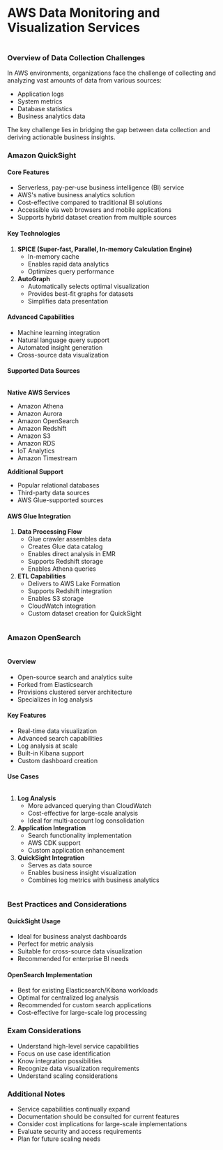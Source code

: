 # AWS Data Monitoring and Visualization Services

<figure><img src="../../../../.gitbook/assets/image (13).png" alt=""><figcaption></figcaption></figure>

### Overview of Data Collection Challenges

In AWS environments, organizations face the challenge of collecting and analyzing vast amounts of data from various sources:

* Application logs
* System metrics
* Database statistics
* Business analytics data

The key challenge lies in bridging the gap between data collection and deriving actionable business insights.

### Amazon QuickSight

#### Core Features

* Serverless, pay-per-use business intelligence (BI) service
* AWS's native business analytics solution
* Cost-effective compared to traditional BI solutions
* Accessible via web browsers and mobile applications
* Supports hybrid dataset creation from multiple sources

#### Key Technologies

1. **SPICE (Super-fast, Parallel, In-memory Calculation Engine)**
   * In-memory cache
   * Enables rapid data analytics
   * Optimizes query performance
2. **AutoGraph**
   * Automatically selects optimal visualization
   * Provides best-fit graphs for datasets
   * Simplifies data presentation

#### Advanced Capabilities

* Machine learning integration
* Natural language query support
* Automated insight generation
* Cross-source data visualization

#### Supported Data Sources

<figure><img src="../../../../.gitbook/assets/image (8).png" alt=""><figcaption></figcaption></figure>

**Native AWS Services**

* Amazon Athena
* Amazon Aurora
* Amazon OpenSearch
* Amazon Redshift
* Amazon S3
* Amazon RDS
* IoT Analytics
* Amazon Timestream

**Additional Support**

* Popular relational databases
* Third-party data sources
* AWS Glue-supported sources

#### AWS Glue Integration

1. **Data Processing Flow**
   * Glue crawler assembles data
   * Creates Glue data catalog
   * Enables direct analysis in EMR
   * Supports Redshift storage
   * Enables Athena queries
2. **ETL Capabilities**
   * Delivers to AWS Lake Formation
   * Supports Redshift integration
   * Enables S3 storage
   * CloudWatch integration
   * Custom dataset creation for QuickSight

<figure><img src="../../../../.gitbook/assets/image (9).png" alt=""><figcaption></figcaption></figure>

### Amazon OpenSearch



<figure><img src="../../../../.gitbook/assets/image (10).png" alt=""><figcaption></figcaption></figure>

#### Overview

* Open-source search and analytics suite
* Forked from Elasticsearch
* Provisions clustered server architecture
* Specializes in log analysis

#### Key Features

* Real-time data visualization
* Advanced search capabilities
* Log analysis at scale
* Built-in Kibana support
* Custom dashboard creation

#### Use Cases

<figure><img src="../../../../.gitbook/assets/image (11).png" alt=""><figcaption></figcaption></figure>

1. **Log Analysis**
   * More advanced querying than CloudWatch
   * Cost-effective for large-scale analysis
   * Ideal for multi-account log consolidation
2. **Application Integration**
   * Search functionality implementation
   * AWS CDK support
   * Custom application enhancement
3. **QuickSight Integration**
   * Serves as data source
   * Enables business insight visualization
   * Combines log metrics with business analytics

<figure><img src="../../../../.gitbook/assets/image (12).png" alt=""><figcaption></figcaption></figure>

### Best Practices and Considerations

#### QuickSight Usage

* Ideal for business analyst dashboards
* Perfect for metric analysis
* Suitable for cross-source data visualization
* Recommended for enterprise BI needs

#### OpenSearch Implementation

* Best for existing Elasticsearch/Kibana workloads
* Optimal for centralized log analysis
* Recommended for custom search applications
* Cost-effective for large-scale log processing

### Exam Considerations

* Understand high-level service capabilities
* Focus on use case identification
* Know integration possibilities
* Recognize data visualization requirements
* Understand scaling considerations

### Additional Notes

* Service capabilities continually expand
* Documentation should be consulted for current features
* Consider cost implications for large-scale implementations
* Evaluate security and access requirements
* Plan for future scaling needs
